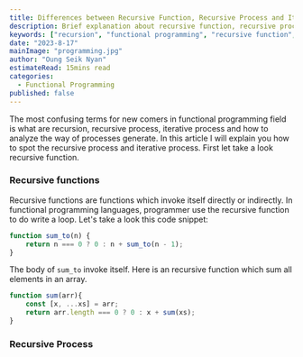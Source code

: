 ```yaml
---
title: Differences between Recursive Function, Recursive Process and Iterative Process 
description: Brief explanation about recursive function, recursive process and iterative process.
keywords: ["recursion", "functional programming", "recursive function", "recursive process", "iterative process"]
date: "2023-8-17"
mainImage: "programming.jpg"
author: "Oung Seik Nyan"
estimateRead: 15mins read
categories:
  - Functional Programming 
published: false
---
```


The most confusing terms for new comers in functional programming field is what are recursion, recursive process, iterative process and how to analyze the way of processes generate. In this article I will explain you how to spot the recursive process and iterative process.
First let take a look recursive function.

### Recursive functions

Recursive functions are functions which invoke itself directly or indirectly. In functional programming languages, programmer use the recursive function to do write a loop. Let's take a look this code snippet:

```js
function sum_to(n) {
    return n === 0 ? 0 : n + sum_to(n - 1);
}
```

The body of `sum_to` invoke itself. Here is an recursive function which sum all elements in an array.
```js
function sum(arr){
    const [x, ...xs] = arr;
    return arr.length === 0 ? 0 : x + sum(xs);
}
```

### Recursive Process



